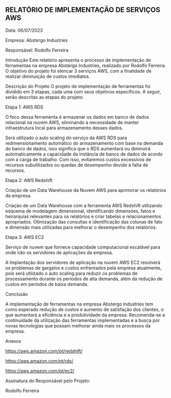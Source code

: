 ## RELATÓRIO DE IMPLEMENTAÇÃO DE SERVIÇOS AWS
Data: 06/07/2023 

Empresa: Abstergo Industries 

Responsável: Rodolfo Ferreira

Introdução
Este relatório apresenta o processo de implementação de ferramentas na empresa Abstergo Industries, realizado por Rodolfo Ferreira. O objetivo do projeto foi elencar 3 serviços AWS, com a finalidade de realizar diminuição de custos imediatos.

Descrição do Projeto
O projeto de implementação de ferramentas foi dividido em 3 etapas, cada uma com seus objetivos específicos. A seguir, serão descritas as etapas do projeto:

Etapa 1: AWS RDS 

O foco dessa ferramenta é armazenar os dados em banco de dados relacional na nuvem AWS, eliminando a necessidade de manter infraestrutura local para armazenamento desses dados.

Será utilizado o auto scaling do serviço da AWS RDS para redimensionamento automático do armazenamento com base na demanda do banco de dados, isso significa que o RDS aumentará ou diminuirá automaticamente a capacidade da instância de banco de dados de acordo com a carga de trabalho. Com isso, evitaremos custos excessivos de recursos subutilizados ou quedas de desempenho devido à falta de recursos.

Etapa 2: AWS Redshift 

Criação de um Data Warehouse da Nuvem AWS para aprimorar os relatórios da empresa. 

Criação de um Data Warehouse com a ferramenta AWS Redshift utilizando esquema de modelagem dimensional, identificando dimensões, fatos e heirarquias relevantes para os relatórios e criar tabelas e relacionamentos apropriados. Otimização das consultas e identificação das colunas de fato e dimensão mais utilizadas para melhorar o desempenho dos relatórios.

Etapa 3: AWS EC2

Serviço de nuvem que fornece capacidade computacional escalável para onde irão os servidores de aplicações da empresa.

A Implantação dos servidores de aplicação na nuvem AWS EC2 resolverá os problemas de gargalos e custos enfrentados pela empresa atualmente, pois será utilizado o auto scaling para reduzir os problemas de processamento durante os períodos de alta demanda, além da redução de custos em períodos de baixa demanda.

Conclusão

A implementação de ferramentas na empresa Abstergo Industries  tem como esperado redução de custos e aumento de satisfação dos clientes, o que aumentará a eficiência e a produtividade da empresa. Recomenda-se a continuidade da utilização das ferramentas implementadas e a busca por novas tecnologias que possam melhorar ainda mais os processos da empresa.

Anexos

https://aws.amazon.com/pt/redshift/

https://aws.amazon.com/pt/rds/

https://aws.amazon.com/pt/ec2/

Assinatura do Responsável pelo Projeto:

Rodolfo Ferreira
